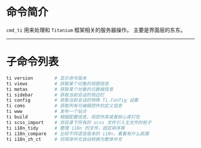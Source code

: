 # 命令简介 

`cmd_ti` 用来处理和 `Titanium` 框架相关的服务器操作。 主要是界面层的东东。

-------------------------------------------------------------
# 子命令列表
 
```bash
ti version        # 显示命令版本
ti views          # 获取某个对象的视图信息
ti metas          # 获取某个对象的元数据信息
ti sidebar        # 获取当前会话的侧边栏
ti config         # 获取当前会话的特殊 Ti.Config 设置      
ti coms           # 获取所有可编辑控件的定义信息  
ti www            # 发布一个站点
ti build          # 根据配置信息，将控件库或者核心库打包
ti scss_import    # 将目录下所有的 scss 文件引入主文件的桩子
ti i18n_tidy      # 整理 i18n 的文件，固定排序等
ti i18n_compare   # 比较不同语言版本的 i18n，看看有什么疏漏
ti i18n_zh_ct     # 将简体中文自动转换为繁体中文
```
